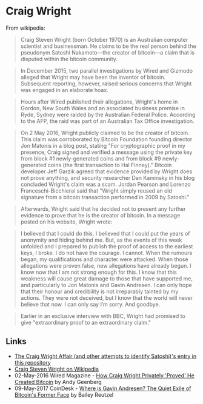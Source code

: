 
# Craig Wright

From wikipedia:

> Craig Steven Wright (born October 1970) is an Australian computer scientist and businessman. He claims to be the real person behind the pseudonym Satoshi Nakamoto—the creator of bitcoin—a claim that is disputed within the bitcoin community.

> In December 2015, two parallel investigations by Wired and Gizmodo alleged that Wright may have been the inventor of bitcoin. Subsequent reporting, however, raised serious concerns that Wright was engaged in an elaborate hoax.

> Hours after Wired published their allegations, Wright's home in Gordon, New South Wales and an associated business premise in Ryde, Sydney were raided by the Australian Federal Police. According to the AFP, the raid was part of an Australian Tax Office investigation.

> On 2 May 2016, Wright publicly claimed to be the creator of bitcoin. This claim was corroborated by Bitcoin Foundation founding director Jon Matonis in a blog post, stating "For cryptographic proof in my presence, Craig signed and verified a message using the private key from block #1 newly-generated coins and from block #9 newly-generated coins (the first transaction to Hal Finney)." Bitcoin developer Jeff Garzik agreed that evidence provided by Wright does not prove anything, and security researcher Dan Kaminsky in his blog concluded Wright's claim was a scam. Jordan Pearson and Lorenzo Franceschi-Bicchierai said that "Wright simply reused an old signature from a bitcoin transaction performed in 2009 by Satoshi."

> Afterwards, Wright said that he decided not to present any further evidence to prove that he is the creator of bitcoin. In a message posted on his website, Wright wrote:

> I believed that I could do this. I believed that I could put the years of anonymity and hiding behind me. But, as the events of this week unfolded and I prepared to publish the proof of access to the earliest keys, I broke. I do not have the courage. I cannot. When the rumours began, my qualifications and character were attacked. When those allegations were proven false, new allegations have already begun. I know now that I am not strong enough for this. I know that this weakness will cause great damage to those that have supported me, and particularly to Jon Matonis and Gavin Andresen. I can only hope that their honour and credibility is not irreparably tainted by my actions. They were not deceived, but I know that the world will never believe that now. I can only say I’m sorry. And goodbye.

> Earlier in an exclusive interview with BBC, Wright had promised to give "extraordinary proof to an extraordinary claim."

## Links

* [The Craig Wright Affair (and other attempts to identify Satoshi)'s entry in this repository](events/craig_wright_satoshi.md)
* [Craig Steven Wright on Wikipedia](https://en.wikipedia.org/wiki/Craig_Steven_Wright)
* 02-May-2016 Wired Magazine - [How Craig Wright Privately 'Proved' He Created Bitcoin](https://www.wired.com/2016/05/craig-wright-privately-proved-hes-bitcoins-creator/) by Andy Geenberg
* 09-May-2017 CoinDesk - [Where is Gavin Andresen? The Quiet Exile of Bitcoin's Former Face](https://www.coindesk.com/where-is-gavin-andresen-the-quiet-exile-of-bitcoins-former-face/) by Bailey Reutzel
